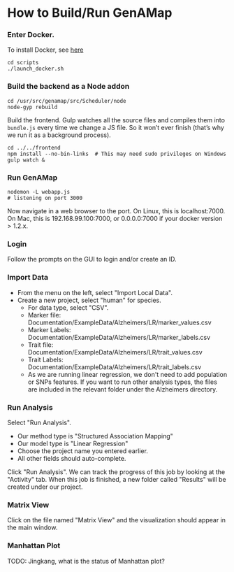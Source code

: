 # How to Build/Run GenAMap

### Enter Docker.
To install Docker, see [here](./Docker/Quick_Start.md)

	cd scripts	
	./launch_docker.sh

### Build the backend as a Node addon

	cd /usr/src/genamap/src/Scheduler/node
	node-gyp rebuild
	
Build the frontend. Gulp watches all the source files and compiles them into `bundle.js` every time we change a JS file. So it won’t ever finish (that’s why we run it as a background process).

	cd ../../frontend
	npm install --no-bin-links	# This may need sudo privileges on Windows
	gulp watch &
	
### Run GenAMap

	nodemon -L webapp.js
	# listening on port 3000
	
Now navigate in a web browser to the port. On Linux, this is localhost:7000. On Mac, this is 192.168.99.100:7000, or 0.0.0.0:7000 if your docker version > 1.2.x.

### Login
Follow the prompts on the GUI to login and/or create an ID.

### Import Data
* From the menu on the left, select "Import Local Data".
* Create a new project, select "human" for species.
	* For data type, select "CSV".
	* Marker file: Documentation/ExampleData/Alzheimers/LR/marker_values.csv
	* Marker Labels: Documentation/ExampleData/Alzheimers/LR/marker_labels.csv
	* Trait file: Documentation/ExampleData/Alzheimers/LR/trait_values.csv
	* Trait Labels: Documentation/ExampleData/Alzheimers/LR/trait_labels.csv
	* As we are running linear regression, we don't need to add population or SNPs features. If you want to run other analysis types, the files are included in the relevant folder under the Alzheimers directory.

### Run Analysis

Select "Run Analysis".

* Our method type is "Structured Association Mapping"
* Our model type is "Linear Regression"
* Choose the project name you entered earlier.
* All other fields should auto-complete.

Click "Run Analysis". We can track the progress of this job by looking at the "Activity" tab. When this job is finished, a new folder called "Results"  will be created under our project.

### Matrix View
Click on the file named "Matrix View" and the visualization should appear in the main window.

### Manhattan Plot
TODO: Jingkang, what is the status of Manhattan plot?
